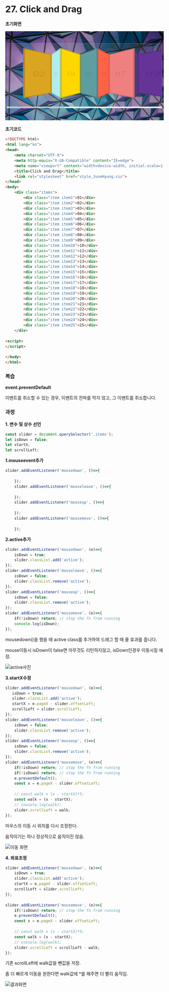 # 27. Click and Drag

**초기화면**

<img src="./readme_images/startScreen.png" alt="시작화면"/>



**초기코드**

```html
<!DOCTYPE html>
<html lang="ko">
<head>
    <meta charset="UTF-8">
    <meta http-equiv="X-UA-Compatible" content="IE=edge">
    <meta name="viewport" content="width=device-width, initial-scale=1.0">
    <title>Click and Drag</title>
    <link rel="stylesheet" href="style_JuneHyung.css">
</head>
<body>
    <div class="items">
        <div class="item item1">01</div>
        <div class="item item2">02</div>
        <div class="item item3">03</div>
        <div class="item item4">04</div>
        <div class="item item5">05</div>
        <div class="item item6">06</div>
        <div class="item item7">07</div>
        <div class="item item8">08</div>
        <div class="item item9">09</div>
        <div class="item item10">10</div>
        <div class="item item11">11</div>
        <div class="item item12">12</div>
        <div class="item item13">13</div>
        <div class="item item14">14</div>
        <div class="item item15">15</div>
        <div class="item item16">16</div>
        <div class="item item17">17</div>
        <div class="item item18">18</div>
        <div class="item item19">19</div>
        <div class="item item20">20</div>
        <div class="item item21">21</div>
        <div class="item item22">22</div>
        <div class="item item23">23</div>
        <div class="item item24">24</div>
        <div class="item item25">25</div>
    </div>

<script>
</script>

</body>
</html>

```

### 복습

**event.preventDefault**

이벤트를 취소할 수 있는 경우, 이벤트의 전파를 막지 않고, 그 이벤트를 취소합니다.



### 과정

<strong>1. 변수 및 상수 선언</strong>

```javascript
const slider = document.querySelector('.items');
let isDown = false;
let startX;
let scrollLeft;
```



<strong>1.mouseevent추가</strong>

```javascript
slider.addEventListener('mousedown', ()=>{
       
    });
    slider.addEventListener('mouseleave', ()=>{
        
    });
    slider.addEventListener('mouseup', ()=>{
        
    });
    slider.addEventListener('mousemove', ()=>{
       
    });
```



<strong>2.active추가</strong>

```javascript
slider.addEventListener('mousedown', (e)=>{
    isDown = true;
    slider.classList.add('active');
});
slider.addEventListener('mouseleave', ()=>{
    isDown = false;
    slider.classList.remove('active');
});
slider.addEventListener('mouseup', ()=>{
    isDown = false;
    slider.classList.remove('active');
});
slider.addEventListener('mousemove', (e)=>{
    if(!isDown) return; // stop the fn from running
    console.log(isDown);
});
```

mousedown()을 했을 때 active class를 추가하여 드래그 할 때 줄 효과를 줍니다.

mouse이동시 isDown이 false면 아무것도 리턴하지않고, isDown인경우 이동시킬 예정.

<img src="./readme_images/active.gif" alt="active사진"/>



<strong>3.startX수정</strong>

```javascript
slider.addEventListener('mousedown', (e)=>{
   isDown = true;
   slider.classList.add('active');
   startX = e.pageX - slider.offsetLeft;
   scrollLeft = slider.scrollLeft;
});
slider.addEventListener('mouseleave', ()=>{
    isDown = false;
    slider.classList.remove('active');
});
slider.addEventListener('mouseup', ()=>{
    isDown = false;
    slider.classList.remove('active');
});
slider.addEventListener('mousemove', (e)=>{
    if(!isDown) return; // stop the fn from running
    if(!isDown) return; // stop the fn from running
    e.preventDefault();
    const x = e.pageX - slider.offsetLeft;

    // const walk = (x - startX)*5;
    const walk = (x - startX);
    // cnosole.log(walk);
    slider.scrollLeft = walk;
});
```

마우스의 이동 시 위치를 다시 조정한다.

움직이기는 하나 정상적으로 움직이진 않음.

<img src="./readme_images/move.gif" alt="이동 화면"/>



<strong>4. 좌표조정</strong>

```javascript
slider.addEventListener('mousedown', (e)=>{
    isDown = true;
    slider.classList.add('active');
    startX = e.pageX - slider.offsetLeft;
    scrollLeft = slider.scrollLeft;
});

slider.addEventListener('mousemove', (e)=>{
    if(!isDown) return; // stop the fn from running
    e.preventDefault();
    const x = e.pageX - slider.offsetLeft;

    // const walk = (x - startX)*5;
    const walk = (x - startX);
    // cnosole.log(walk);
    slider.scrollLeft = scrollLeft - walk;
});
```

기존 scrollLeft에 walk값을 뺀값을 저장.

좀 더 빠르게 이동을 원한다면 walk값에 *를 해주면 더 빨리 움직임.

<img src="./readme_images/resultScreen.gif" alt="결과화면"/>

